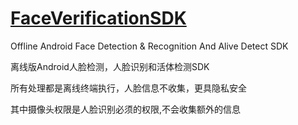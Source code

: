 #  [FaceVerificationSDK](https://github.com/AnyLifeZLB/FaceVerificationSDK)

Offline Android Face Detection &amp; Recognition And Alive Detect SDK 

离线版Android人脸检测，人脸识别和活体检测SDK

所有处理都是离线终端执行，人脸信息不收集，更具隐私安全

其中摄像头权限是人脸识别必须的权限,不会收集额外的信息